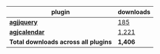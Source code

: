 plugin|downloads
------|----------
[**agjjquery**](https://www.npmjs.com/package/agjjquery)|[185](https://www.npmjs.com/package/agjjquery)
[**agjcalendar**](https://www.npmjs.com/package/agjcalendar)|[1,221](https://www.npmjs.com/package/agjcalendar)
**Total downloads across all plugins**|**1,406**

